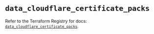 # `data_cloudflare_certificate_packs`

Refer to the Terraform Registry for docs: [`data_cloudflare_certificate_packs`](https://registry.terraform.io/providers/cloudflare/cloudflare/5.9.0/docs/data-sources/certificate_packs).
